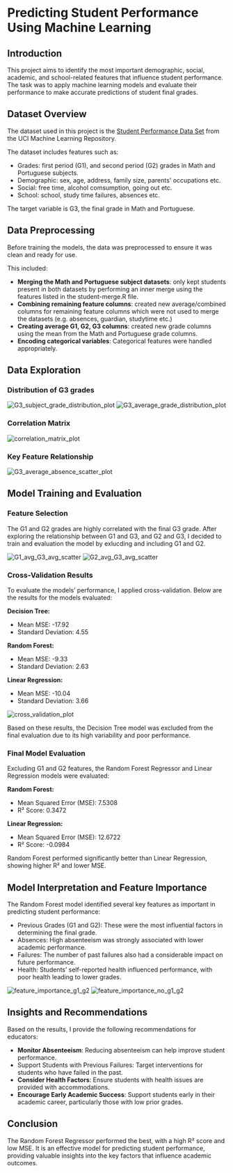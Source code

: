 # Predicting Student Performance Using Machine Learning

## Introduction
This project aims to identify the most important demographic, social, academic, and school-related features that influence student performance. The task was to apply machine learning models and evaluate their performance to make accurate predictions of student final grades.

## Dataset Overview
The dataset used in this project is the [Student Performance Data Set](https://archive.ics.uci.edu/ml/datasets/Student+Performance) from the UCI Machine Learning Repository.

The dataset includes features such as:
- Grades: first period (G1), and second period (G2) grades in Math and Portuguese subjects.
- Demographic: sex, age, address, family size, parents' occupations etc.
- Social: free time, alcohol comsumption, going out etc.
- School: school, study time failures, absences etc.

The target variable is G3, the final grade in Math and Portuguese.

## Data Preprocessing
Before training the models, the data was preprocessed to ensure it was clean and ready for use.

This included:
- **Merging the Math and Portuguese subject datasets**: only kept students present in both datasets by performing an inner merge using the features listed in the student-merge.R file.
- **Combining remaining feature columns**: created new average/combined columns for remaining feature columns which were not used to merge the datasets (e.g. absences, guardian, studytime etc.)
- **Creating average G1, G2, G3 columns**: created new grade columns using the mean from the Math and Portuguese grade columns.
- **Encoding categorical variables**: Categorical features were handled appropriately.

## Data Exploration
### Distribution of G3 grades

![G3_subject_grade_distribution_plot](/visualisations/G3_mat_por_distribution.png)
![G3_average_grade_distribution_plot](/visualisations/G3_avg_distribution.png)

### Correlation Matrix

![correlation_matrix_plot](/visualisations/correlation_matrix.png)

### Key Feature Relationship

![G3_average_absence_scatter_plot](/visualisations/G3_avg_absence_scatter.png)

## Model Training and Evaluation
### Feature Selection
The G1 and G2 grades are highly correlated with the final G3 grade. After exploring the relationship between G1 and G3, and G2 and G3, I decided to train and evaluation the model by exlucding and including G1 and G2.

![G1_avg_G3_avg_scatter](/visualisations/G1_avg_G3_avg_scatter.png)
![G2_avg_G3_avg_scatter](/visualisations/G2_avg_G3_avg_scatter.png)

### Cross-Validation Results
To evaluate the models’ performance, I applied cross-validation. Below are the results for the models evaluated:

**Decision Tree:**
- Mean MSE: -17.92
- Standard Deviation: 4.55
  
**Random Forest:**
- Mean MSE: -9.33
- Standard Deviation: 2.63
  
**Linear Regression:**
- Mean MSE: -10.04
- Standard Deviation: 3.66

![cross_validation_plot](/visualisations/cross_validation.png)

Based on these results, the Decision Tree model was excluded from the final evaluation due to its high variability and poor performance.

### Final Model Evaluation
Excluding G1 and G2 features, the Random Forest Regressor and Linear Regression models were evaluated:

**Random Forest:**
- Mean Squared Error (MSE): 7.5308
- R² Score: 0.3472

**Linear Regression:**
- Mean Squared Error (MSE): 12.6722
- R² Score: -0.0984

Random Forest performed significantly better than Linear Regression, showing higher R² and lower MSE.

## Model Interpretation and Feature Importance
The Random Forest model identified several key features as important in predicting student performance:

- Previous Grades (G1 and G2): These were the most influential factors in determining the final grade.
- Absences: High absenteeism was strongly associated with lower academic performance.
- Failures: The number of past failures also had a considerable impact on future performance.
- Health: Students’ self-reported health influenced performance, with poor health leading to lower grades.

![feature_importance_g1_g2](/visualisations/feature_importance_g1_g2.png)
![feature_importance_no_g1_g2](/visualisations/feature_importance_no_g1_g2.png)

## Insights and Recommendations
Based on the results, I provide the following recommendations for educators:

- **Monitor Absenteeism**: Reducing absenteeism can help improve student performance.
- Support Students with Previous Failures: Target interventions for students who have failed in the past.
- **Consider Health Factors**: Ensure students with health issues are provided with accommodations.
- **Encourage Early Academic Success**: Support students early in their academic career, particularly those with low prior grades.

## Conclusion
The Random Forest Regressor performed the best, with a high R² score and low MSE. It is an effective model for predicting student performance, providing valuable insights into the key factors that influence academic outcomes.

